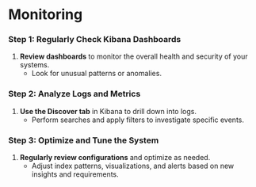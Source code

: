 # Monitoring

### Step 1: Regularly Check Kibana Dashboards

1. **Review dashboards** to monitor the overall health and security of your systems.
   * Look for unusual patterns or anomalies.

### Step 2: Analyze Logs and Metrics

1. **Use the Discover tab** in Kibana to drill down into logs.
   * Perform searches and apply filters to investigate specific events.

### Step 3: Optimize and Tune the System

1. **Regularly review configurations** and optimize as needed.
   * Adjust index patterns, visualizations, and alerts based on new insights and requirements.
